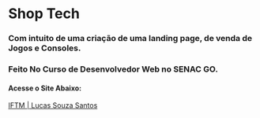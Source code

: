 # Shop Tech

### Com intuito de uma criação de uma landing page, de venda de Jogos e Consoles.
### Feito No Curso de Desenvolvedor Web no SENAC GO.

#### Acesse o Site Abaixo:
<a href="https://zluksz.github.io/IFTM/" target="_blank" rel=" noopener noreferrer" >IFTM | Lucas Souza Santos</a>
